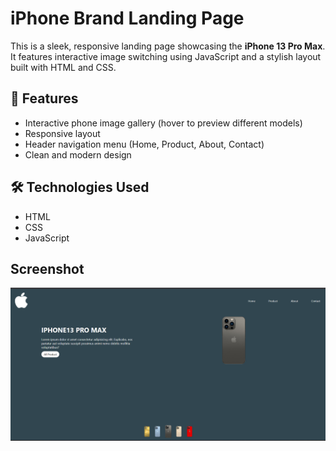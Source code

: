 # iPhone Brand Landing Page

This is a sleek, responsive landing page showcasing the **iPhone 13 Pro Max**. It features interactive image switching using JavaScript and a stylish layout built with HTML and CSS.

## 🔧 Features

- Interactive phone image gallery (hover to preview different models)
- Responsive layout
- Header navigation menu (Home, Product, About, Contact)
- Clean and modern design

## 🛠️ Technologies Used

- HTML
- CSS
- JavaScript

## Screenshot
![](./2.png)


